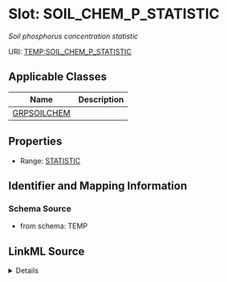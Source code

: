 # Slot: SOIL_CHEM_P_STATISTIC
_Soil phosphorus concentration statistic_


URI: [TEMP:SOIL_CHEM_P_STATISTIC](https://example.org/TEMP/SOIL_CHEM_P_STATISTIC)



<!-- no inheritance hierarchy -->




## Applicable Classes

| Name | Description |
| --- | --- |
[GRPSOILCHEM](GRPSOILCHEM.md) | 






## Properties

* Range: [STATISTIC](STATISTIC.md)







## Identifier and Mapping Information







### Schema Source


* from schema: TEMP




## LinkML Source

<details>
```yaml
name: SOIL_CHEM_P_STATISTIC
description: Soil phosphorus concentration statistic
from_schema: TEMP
rank: 1000
alias: SOIL_CHEM_P_STATISTIC
domain_of:
- GRP_SOIL_CHEM
range: STATISTIC

```
</details>